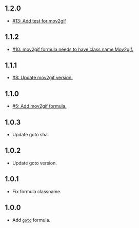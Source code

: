 ## 1.2.0
* [#13: Add test for mov2gif](https://github.com/haensl/homebrew-haensl/issues/13)

## 1.1.2
* [#10: mov2gif formula needs to have class name Mov2gif.](https://github.com/haensl/homebrew-haensl/issues/10)

## 1.1.1
* [#8: Update mov2gif version.](https://github.com/haensl/homebrew-haensl/issues/8)

## 1.1.0
* [#5: Add mov2gif formula.](https://github.com/haensl/homebrew-haensl/issues/5)

## 1.0.3
* Update goto sha.

## 1.0.2
* Update goto version.

## 1.0.1
* Fix formula classname.

## 1.0.0
* Add [`goto`](https://github.com/haensl/goto) formula.
